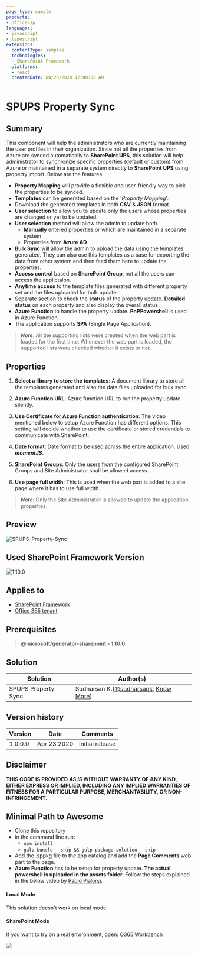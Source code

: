 ```yaml
---
page_type: sample
products:
- office-sp
languages:
- javascript
- typescript
extensions:
  contentType: samples
  technologies:
  - SharePoint Framework
  platforms:
  - react
  createdDate: 04/23/2020 12:00:00 AM
---
```


# SPUPS Property Sync

## Summary
This component will help the administrators who are currently maintaining the user profiles in their organization. Since not all the properties from Azure are synced automatically to **SharePoint UPS**, this solution will help administrator to synchronize specific properties (default or custom) from Azure or maintained in a separate system directly to **SharePoint UPS** using property import. Below are the features
* **Property Mapping** will provide a flexible and user-friendly way to pick the properties to be synced.
* **Templates** can be generated based on the '_Property Mapping_'.
* Download the generated templates in both **CSV** & **JSON** format.
* **User selection** to allow you to update only the users whose properties are changed or yet to be updated.
* **User selection** method will allow the admin to update both 
    * **Manually** entered properties or which are maintained in a separate system
    * Properties from **Azure AD**
* **Bulk Sync** will allow the admin to upload the data using the templates generated. They can also use this templates as a base for exporting the data from other system and then feed them here to update the properties.
* **Access control** based on **SharePoint Group**, not all the users can access the applictaion.
* **Anytime access** to the template files generated with different property set and the files uploaded for bulk update.
* Separate section to check the **status** of the property update. **Detailed status** on each property and also display the overall status.
* **Azure Function** to handle the property update. **PnPPowershell** is used in Azure Function.
* The application supports **SPA** (Single Page Application).

> **_Note_**: All the supporting lists were created when the web part is loaded for the first time. Whenever the web part is loaded, the supported lists were checked whether it exists or not.

## Properties

1. **Select a library to store the templates**: A document library to store all the templates generated and also the data files uploaded for bulk sync.

2. **Azure Function URL**: Azure function URL to run the property update silently.

3. **Use Certificate for Azure Function authentication**: The video mentioned below to setup Azure Function has different options. This setting will decide whether to use the certificate or stored credentials to communicate with SharePoint.

4. **Date format**: Date format to be used across the entire application. Used _**momentJS**_.

5. **SharePoint Groups**: Only the users from the configured SharePoint Groups and Site Administrator shall be allowed access.

6. **Use page full width**: This is used when the web part is added to a site page where it has to use full width. 

> **_Note_**: Only the Site Administrator is allowed to update the application properties.

## Preview
![SPUPS-Property-Sync](./assets/SPUPS-Sync.gif)

## Used SharePoint Framework Version 
![1.10.0](https://img.shields.io/badge/version-1.10.0-green.svg)

## Applies to

* [SharePoint Framework](https://docs.microsoft.com/sharepoint/dev/spfx/sharepoint-framework-overview)
* [Office 365 tenant](https://docs.microsoft.com/sharepoint/dev/spfx/set-up-your-development-environment)

## Prerequisites
 
> **@microsoft/generator-sharepoint - 1.10.0**

## Solution

Solution|Author(s)
--------|---------
SPUPS Property Sync | Sudharsan K.([@sudharsank](https://twitter.com/sudharsank), [Know More](http://windowssharepointserver.blogspot.com/))

## Version history

Version|Date|Comments
-------|----|--------
1.0.0.0|Apr 23 2020|Initial release

## Disclaimer
**THIS CODE IS PROVIDED *AS IS* WITHOUT WARRANTY OF ANY KIND, EITHER EXPRESS OR IMPLIED, INCLUDING ANY IMPLIED WARRANTIES OF FITNESS FOR A PARTICULAR PURPOSE, MERCHANTABILITY, OR NON-INFRINGEMENT.**

## Minimal Path to Awesome

- Clone this repository
- in the command line run:
  - `npm install`
  - `gulp bundle --ship && gulp package-solution --ship`
- Add the .sppkg file to the app catalog and add the **Page Comments** web part to the page.
- **Azure Function** has to be setup for property update. **The actual powershell is uploaded in the assets folder**. Follow the steps explained in the below video by [Paolo Pialorsi](https://www.youtube.com/watch?v=plS_1BsQAto&list=PL-KKED6SsFo8TxDgQmvMO308p51AO1zln&index=2&t=0s).


#### Local Mode
This solution doesn't work on local mode.

#### SharePoint Mode
If you want to try on a real environment, open:
[O365 Workbench](https://your-domain.sharepoint.com/_layouts/15/workbench.aspx)

<img src="https://telemetry.sharepointpnp.com/sp-dev-fx-webparts/samples/react-spupsproperty-sync" />
